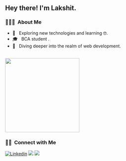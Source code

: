 <h2> Hey there! I'm Lakshit.</h2>

<h3> 👨🏻‍💻 &nbsp;About Me </h3>

- 🤔 &nbsp; Exploring new technologies and learning 🤓.
- 🎓 &nbsp; BCA student .
- 💭 &nbsp; Diving deeper into the realm of web development.


<br/>

 <img align= "center" width= "240" src= "https://media.giphy.com/media/f9jpQzIbiSzGz7SUyK/giphy.gif"/>

<br/>

<h3> 🤝🏻 &nbsp;Connect with Me </h3>


[![Linkedin](https://img.shields.io/badge/-LinkedIn-222222?style=flat-square&logo=Linkedin&logoColor=white&link=https://www.linkedin.com/in/lakshitxd/)](https://www.linkedin.com/in/lakshitxd/)
[![](https://img.shields.io/badge/Gmail-lakshitk6666@gmail.com-red)](https://mail.google.com/mail/u/0/?tab=km#inbox)
![](https://komarev.com/ghpvc/?username=LakshitXD&style=flat-square)

